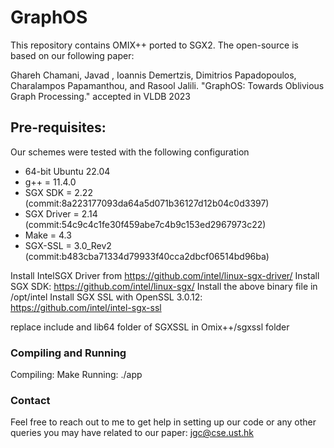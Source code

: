# GraphOS
This repository contains OMIX++ ported to SGX2. The open-source is based on our following paper:

Ghareh Chamani, Javad , Ioannis Demertzis, Dimitrios Papadopoulos, Charalampos Papamanthou, and Rasool Jalili. "GraphOS: Towards Oblivious Graph Processing." accepted in VLDB 2023


## Pre-requisites: ###
Our schemes were tested with the following configuration
- 64-bit Ubuntu 22.04
- g++ = 11.4.0
- SGX SDK = 2.22 (commit:8a223177093da64a5d071b36127d12b04c0d3397)
- SGX Driver = 2.14 (commit:54c9c4c1fe30f459abe7c4b9c153ed2967973c22)
- Make = 4.3
- SGX-SSL = 3.0_Rev2 (commit:b483cba71334d79933f40cca2dbcf06514bd96ba)

Install IntelSGX Driver from https://github.com/intel/linux-sgx-driver/
Install SGX SDK: https://github.com/intel/linux-sgx/
Install the above binary file in /opt/intel
Install SGX SSL with OpenSSL 3.0.12: https://github.com/intel/intel-sgx-ssl

replace include and lib64 folder of SGXSSL in Omix++/sgxssl folder

### Compiling and Running


Compiling:
Make
Running:
./app


### Contact ###
Feel free to reach out to me to get help in setting up our code or any other queries you may have related to our paper: jgc@cse.ust.hk
